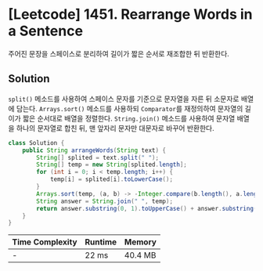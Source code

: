 # [Leetcode] 1451. Rearrange Words in a Sentence

주어진 문장을 스페이스로 분리하여 길이가 짧은 순서로 재조합한 뒤 반환한다.

## Solution

`split()` 메소드를 사용하여 스페이스 문자를 기준으로 문자열을 자른 뒤 소문자로 배열에 담는다. `Arrays.sort()` 메소드를 사용하되 `Comparator`를 재정의하여 문자열의 길이가 짧은 순서대로 배열을 정렬한다. `String.join()` 메소드를 사용하여 문자열 배열을 하나의 문자열로 합친 뒤, 맨 앞자리 문자만 대문자로 바꾸어 반환한다.

```java
class Solution {
    public String arrangeWords(String text) {
        String[] splited = text.split(" ");
        String[] temp = new String[splited.length];
        for (int i = 0; i < temp.length; i++) {
            temp[i] = splited[i].toLowerCase();
        }
        Arrays.sort(temp, (a, b) -> -Integer.compare(b.length(), a.length()));
        String answer = String.join(" ", temp);
        return answer.substring(0, 1).toUpperCase() + answer.substring(1, answer.length());
    }
}
```

| Time Complexity | Runtime | Memory |
|-----------------|---------|--------|
| - | 22 ms | 40.4 MB |
